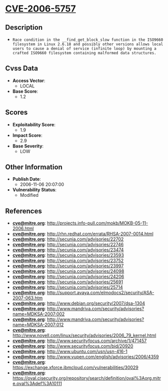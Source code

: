 
# [CVE-2006-5757](http://projects.info-pull.com/mokb/MOKB-05-11-2006.html)

## Description

- `Race condition in the __find_get_block_slow function in the ISO9660 filesystem in Linux 2.6.18 and possibly other versions allows local users to cause a denial of service (infinite loop) by mounting a crafted ISO9660 filesystem containing malformed data structures.`

## Cvss Data

- **Access Vector**:
  - LOCAL
- **Base Score**:
  - 1.2

## Scores

- **Exploitability Score**:
  - 1.9
- **Impact Score**:
  - 2.9
- **Base Severity**:
  - LOW

## Other Information

- **Publish Date**:
  - 2006-11-06 20:07:00
- **Vulnerability Status**:
  - Modified

## References

- **cve@mitre.org**: http://projects.info-pull.com/mokb/MOKB-05-11-2006.html
- **cve@mitre.org**: http://rhn.redhat.com/errata/RHSA-2007-0014.html
- **cve@mitre.org**: http://secunia.com/advisories/22702
- **cve@mitre.org**: http://secunia.com/advisories/22746
- **cve@mitre.org**: http://secunia.com/advisories/23474
- **cve@mitre.org**: http://secunia.com/advisories/23593
- **cve@mitre.org**: http://secunia.com/advisories/23752
- **cve@mitre.org**: http://secunia.com/advisories/23997
- **cve@mitre.org**: http://secunia.com/advisories/24098
- **cve@mitre.org**: http://secunia.com/advisories/24206
- **cve@mitre.org**: http://secunia.com/advisories/25691
- **cve@mitre.org**: http://secunia.com/advisories/25714
- **cve@mitre.org**: http://support.avaya.com/elmodocs2/security/ASA-2007-063.htm
- **cve@mitre.org**: http://www.debian.org/security/2007/dsa-1304
- **cve@mitre.org**: http://www.mandriva.com/security/advisories?name=MDKSA-2007:002
- **cve@mitre.org**: http://www.mandriva.com/security/advisories?name=MDKSA-2007:012
- **cve@mitre.org**: http://www.novell.com/linux/security/advisories/2006_79_kernel.html
- **cve@mitre.org**: http://www.securityfocus.com/archive/1/471457
- **cve@mitre.org**: http://www.securityfocus.com/bid/20920
- **cve@mitre.org**: http://www.ubuntu.com/usn/usn-416-1
- **cve@mitre.org**: http://www.vupen.com/english/advisories/2006/4359
- **cve@mitre.org**: https://exchange.xforce.ibmcloud.com/vulnerabilities/30029
- **cve@mitre.org**: https://oval.cisecurity.org/repository/search/definition/oval%3Aorg.mitre.oval%3Adef%3A10111
